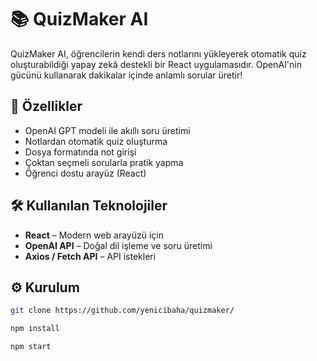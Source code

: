 # 📚 QuizMaker AI

QuizMaker AI, öğrencilerin kendi ders notlarını yükleyerek otomatik quiz oluşturabildiği yapay zekâ destekli bir React uygulamasıdır. OpenAI'nin gücünü kullanarak dakikalar içinde anlamlı sorular üretir!

## 🚀 Özellikler

-  OpenAI GPT modeli ile akıllı soru üretimi  
-  Notlardan otomatik quiz oluşturma  
-  Dosya formatında not girişi  
-  Çoktan seçmeli sorularla pratik yapma  
-  Öğrenci dostu arayüz (React)

## 🛠️ Kullanılan Teknolojiler

- **React** – Modern web arayüzü için  
- **OpenAI API** – Doğal dil işleme ve soru üretimi  
- **Axios / Fetch API** – API istekleri  

## ⚙️ Kurulum

```bash
git clone https://github.com/yenicibaha/quizmaker/

npm install

npm start
